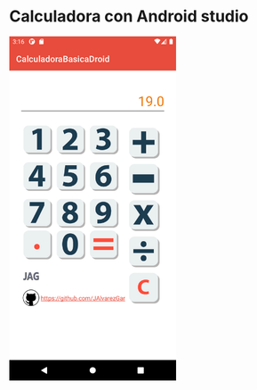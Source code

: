 # Calculadora con Android studio 
<img src="https://github.com/JAlvarezGar/CalculadoraBasicaDroid/blob/master/pictures/Screenshot_1627486073.png" width="300px" />
